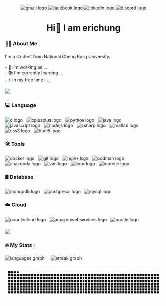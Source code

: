 ###

<div align="center">
  <a href="rthung96@gmail.com" target="_blank">
    <img src="https://img.shields.io/static/v1?message=Gmail&logo=gmail&label=&color=D14836&logoColor=white&labelColor=&style=for-the-badge" height="25" alt="gmail logo"  />
  </a>
  <a href="https://www.facebook.com/profile.php?id=100009212130239" target="_blank">
    <img src="https://img.shields.io/static/v1?message=Facebook&logo=facebook&label=&color=1877F2&logoColor=white&labelColor=&style=for-the-badge" height="25" alt="facebook logo"  />
  </a>
  <a href="https://www.linkedin.com/in/erichung0906" target="_blank">
    <img src="https://img.shields.io/static/v1?message=LinkedIn&logo=linkedin&label=&color=0077B5&logoColor=white&labelColor=&style=for-the-badge" height="25" alt="linkedin logo"  />
  </a>
  <a href="https://discord.com/users/erichung0906" target="_blank">
    <img src="https://img.shields.io/static/v1?message=Discord&logo=discord&label=&color=7289DA&logoColor=white&labelColor=&style=for-the-badge" height="25" alt="discord logo"  />
  </a>
</div>

### 

<h1 align="center">Hi👋 I am erichung</h1>

###

<h3 align="left">👩‍💻  About Me</h3>

###

<p align="left">I'm a student from National Cheng Kung University.<br><br>- 🔭 I’m working as ...<br>- 📚 I'm currently learning ...<br>- ⚡ In my free time I ...</p>

<img src="https://user-images.githubusercontent.com/73097560/115834477-dbab4500-a447-11eb-908a-139a6edaec5c.gif"></a>

###

<h3 align="left">💻 Language</h3>

###

<div align="left">
  <img src="https://cdn.jsdelivr.net/gh/devicons/devicon/icons/c/c-original.svg" height="40" alt="c logo" style="margin-right: 8px;" />
  <img src="https://cdn.jsdelivr.net/gh/devicons/devicon/icons/cplusplus/cplusplus-original.svg" height="40" alt="cplusplus logo" style="margin-right: 8px;" />
  <img src="https://cdn.jsdelivr.net/gh/devicons/devicon/icons/python/python-original.svg" height="40" alt="python logo" style="margin-right: 8px;" />
  <img src="https://cdn.jsdelivr.net/gh/devicons/devicon/icons/java/java-original.svg" height="40" alt="java logo" style="margin-right: 8px;" />
  <img src="https://cdn.jsdelivr.net/gh/devicons/devicon/icons/javascript/javascript-original.svg" height="40" alt="javascript logo" style="margin-right: 8px;" />
  <img src="https://cdn.jsdelivr.net/gh/devicons/devicon/icons/nodejs/nodejs-original.svg" height="40" alt="nodejs logo" style="margin-right: 8px;" />
    <img src="https://cdn.jsdelivr.net/gh/devicons/devicon/icons/csharp/csharp-original.svg" height="40" alt="csharp logo" style="margin-right: 8px;" />
  <img src="https://cdn.jsdelivr.net/gh/devicons/devicon/icons/matlab/matlab-original.svg" height="40" alt="matlab logo" style="margin-right: 8px;" />
  <img src="https://cdn.jsdelivr.net/gh/devicons/devicon/icons/css3/css3-original.svg" height="40" alt="css3 logo" style="margin-right: 8px;" />
  <img src="https://cdn.jsdelivr.net/gh/devicons/devicon/icons/html5/html5-original.svg" height="40" alt="html5 logo" style="margin-right: 8px;" />
</div>

###

<h3 align="left">🛠️ Tools</h3>

###

<div align="left">
    <img src="https://cdn.jsdelivr.net/gh/devicons/devicon/icons/docker/docker-original.svg" height="40" alt="docker logo" style="margin-right: 8px;" />
    <img src="https://cdn.jsdelivr.net/gh/devicons/devicon/icons/git/git-original.svg" height="40" alt="git logo" style="margin-right: 8px;" />
  <img src="https://cdn.jsdelivr.net/gh/devicons/devicon/icons/nginx/nginx-original.svg" height="40" alt="nginx logo" style="margin-right: 8px;" />
  <img src="https://cdn.jsdelivr.net/gh/devicons/devicon/icons/podman/podman-original.svg" height="40" alt="podman logo" style="margin-right: 8px;" />
  <img src="https://cdn.jsdelivr.net/gh/devicons/devicon/icons/anaconda/anaconda-original.svg" height="40" alt="anaconda logo" style="margin-right: 8px;" />
  <img src="https://cdn.jsdelivr.net/gh/devicons/devicon/icons/vim/vim-original.svg" height="40" alt="vim logo" style="margin-right: 8px;" />
  <img src="https://cdn.jsdelivr.net/gh/devicons/devicon/icons/linux/linux-original.svg" height="40" alt="linux logo" style="margin-right: 8px;" />
  <img src="https://cdn.jsdelivr.net/gh/devicons/devicon/icons/moodle/moodle-original.svg" height="40" alt="moodle logo" style="margin-right: 8px;" />
</div>

###

<h3 align="left">🛢️ Database</h3>

###

<div align="left">
    <img src="https://cdn.jsdelivr.net/gh/devicons/devicon/icons/mongodb/mongodb-original.svg" height="40" alt="mongodb logo" style="margin-right: 8px;" />
    <img src="https://cdn.jsdelivr.net/gh/devicons/devicon/icons/postgresql/postgresql-original.svg" height="40" alt="postgresql logo" style="margin-right: 8px;" />
    <img src="https://cdn.jsdelivr.net/gh/devicons/devicon/icons/mysql/mysql-original.svg" height="40" alt="mysql logo" style="margin-right: 8px;" />
</div>

###

<h3 align="left">☁️ Cloud</h3>

###

<div align="left">
<img src="https://cdn.jsdelivr.net/gh/devicons/devicon/icons/googlecloud/googlecloud-original.svg" height="40" alt="googlecloud logo" style="margin-right: 8px;"/>
  <img src="https://cdn.jsdelivr.net/gh/devicons/devicon/icons/amazonwebservices/amazonwebservices-line-wordmark.svg" height="40" alt="amazonwebservices logo" style="margin-right: 8px;"/>
  <img src="https://cdn.jsdelivr.net/gh/devicons/devicon/icons/oracle/oracle-original.svg" height="40" alt="oracle logo" style="margin-right: 8px;" />
</div>

###
<img src="https://user-images.githubusercontent.com/73097560/115834477-dbab4500-a447-11eb-908a-139a6edaec5c.gif"></a>


<h3 align="left">🔥   My Stats :</h3>

###
<span>
    <img src="https://github-readme-stats.vercel.app/api/top-langs?username=erichung9060&locale=en&hide_title=false&layout=compact&card_width=320&langs_count=5&theme=algolia&hide_border=false&order=2" height="170" alt="languages graph"/>
</span>
&nbsp;&nbsp;&nbsp;
<span>
    <img src="https://streak-stats.demolab.com?user=erichung9060&locale=en&mode=daily&theme=algolia&hide_border=false&border_radius=5&order=3" height="170" alt="streak graph"/>
</span>


###

<img src="https://raw.githubusercontent.com/erichung9060/erichung9060/output/snake.svg" alt="Snake animation" />

###

